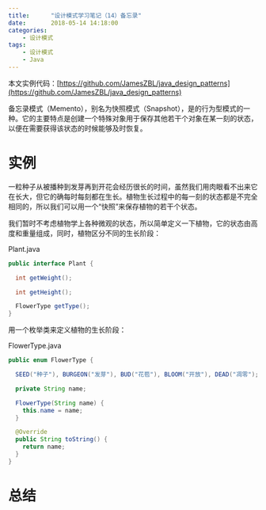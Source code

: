 ```yaml
---
title:      "设计模式学习笔记（14）备忘录"
date:       2018-05-14 14:18:00
categories:
    - 设计模式
tags:
    - 设计模式
    - Java
---
```

本文实例代码：[https://github.com/JamesZBL/java_design_patterns](https://github.com/JamesZBL/java_design_patterns)

备忘录模式（Memento），别名为快照模式（Snapshot），是的行为型模式的一种。它的主要特点是创建一个特殊对象用于保存其他若干个对象在某一刻的状态，以便在需要获得该状态的时候能够及时恢复。

<!-- more -->
# 实例

一粒种子从被播种到发芽再到开花会经历很长的时间，虽然我们用肉眼看不出来它在长大，但它的确每时每刻都在生长。植物生长过程中的每一刻的状态都是不完全相同的，所以我们可以用一个“快照”来保存植物的若干个状态。

我们暂时不考虑植物学上各种微观的状态，所以简单定义一下植物，它的状态由高度和重量组成，同时，植物区分不同的生长阶段：

Plant.java

```java
public interface Plant {

  int getWeight();

  int getHeight();

  FlowerType getType();
}
```

用一个枚举类来定义植物的生长阶段：

FlowerType.java

```java
public enum FlowerType {

  SEED("种子"), BURGEON("发芽"), BUD("花苞"), BLOOM("开放"), DEAD("凋零");

  private String name;

  FlowerType(String name) {
    this.name = name;
  }

  @Override
  public String toString() {
    return name;
  }
}
```

# 总结
